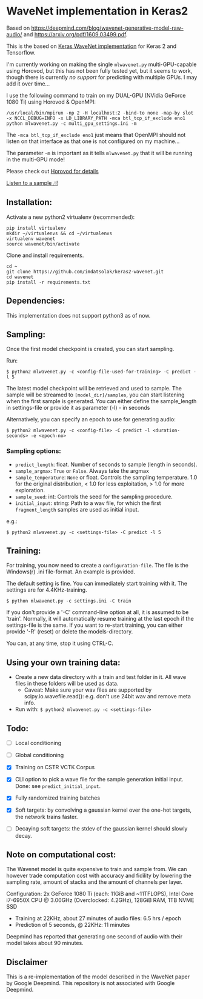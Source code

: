 # WaveNet implementation in Keras2
Based on https://deepmind.com/blog/wavenet-generative-model-raw-audio/ and https://arxiv.org/pdf/1609.03499.pdf.

This is the based on [Keras WaveNet implementation](https://github.com/basveeling/wavenet/) for Keras 2 and Tensorflow.

I'm currently working on making the single ```mlwavenet.py``` multi-GPU-capable using Horovod, but this has not been fully tested yet, but it seems to work, though there is currently *no support* for predicting with multiple GPUs. I may add it over time...

I use the following command to train on my DUAL-GPU (NVidia GeForce 1080 Ti) using Horovod & OpenMPI:
    
    /usr/local/bin/mpirun -np 2 -H localhost:2 -bind-to none -map-by slot -x NCCL_DEBUG=INFO -x LD_LIBRARY_PATH -mca btl_tcp_if_exclude eno1 python mlwavenet.py -c multi_gpu_settings.ini -m

The ``-mca btl_tcp_if_exclude eno1`` just means that OpenMPI should not listen on that interface as that one is not configured on my machine...

The parameter  ``-m`` is important as it tells ``mlwavenet.py`` that it will be running in the multi-GPU mode!

Please check out [Horovod for details](https://github.com/uber/horovod)

[Listen to a sample 🎶!](http://data.m-ailabs.bayern/data/Samples/Music/)

## Installation:
Activate a new python2 virtualenv (recommended):

    pip install virtualenv
    mkdir ~/virtualenvs && cd ~/virtualenvs
    virtualenv wavenet
    source wavenet/bin/activate

Clone and install requirements.

    cd ~
    git clone https://github.com/imdatsolak/keras2-wavenet.git
    cd wavenet
    pip install -r requirements.txt

## Dependencies:
This implementation does not support python3 as of now.

## Sampling:
Once the first model checkpoint is created, you can start sampling.

Run:

    $ python2 mlwavenet.py -c <config-file-used-for-training> -C predict -l 5

The latest model checkpoint will be retrieved and used to sample. The sample will be streamed to `[model_dir]/samples`, you can start listening when the first sample is generated.
You can either define the sample_length in settings-file or provide it as parameter (-l) - in seconds

Alternatively, you can specify an epoch to use for generating audio:
    
    $ python2 mlwavenet.py -c <config-file> -C predict -l <duration-seconds> -e <epoch-no>

### Sampling options:
- `predict_length`: float. Number of seconds to sample (length in seconds).
- `sample_argmax`: `True` or `False`. Always take the argmax
- `sample_temperature`: `None` or float. Controls the sampling temperature. 1.0 for the original distribution, < 1.0 for less exploitation, > 1.0 for more exploration.
- `sample_seed`: int: Controls the seed for the sampling procedure.
- `initial_input`: string: Path to a wav file, for which the first `fragment_length` samples are used as initial input.

e.g.:

    $ python2 mlwavenet.py -c <settings-file> -C predict -l 5

## Training:

For training, you now need to create a ```configuration-file```. The file is the Windows(r) .ini file-format. An example is provided.

The default setting is fine. You can immediately start training with it. The settings are for 4.4KHz-training.

    $ python mlwavenet.py -c settings.ini -C train

If you don't provide a '-C' command-line option at all, it is assumed to be 'train'. Normally, it will automatically resume training at the last epoch if the settings-file is the same. If you want to re-start training, you can either provide '-R' (reset) or delete the models-directory.

You can, at any time, stop it using CTRL-C.

## Using your own training data:
- Create a new data directory with a train and test folder in it. All wave files in these folders will be used as data.
    - Caveat: Make sure your wav files are supported by scipy.io.wavefile.read(): e.g. don't use 24bit wav and remove meta info.
- Run with: `$ python2 mlwavenet.py -c <settings-file>`

## Todo:
- [ ] Local conditioning
- [ ] Global conditioning
- [x] Training on CSTR VCTK Corpus
- [x] CLI option to pick a wave file for the sample generation initial input. Done: see `predict_initial_input`.
- [x] Fully randomized training batches
- [x] Soft targets: by convolving a gaussian kernel over the one-hot targets, the network trains faster.
- [ ] Decaying soft targets: the stdev of the gaussian kernel should slowly decay.


## Note on computational cost:
The Wavenet model is quite expensive to train and sample from. We can however trade computation cost with accuracy and fidility by lowering the sampling rate, amount of stacks and the amount of channels per layer.

Configuration: 2x GeForce 1080 Ti (each: 11GiB and ~11TFLOPS), Intel Core i7-6950X CPU @ 3.00GHz (Overclocked: 4.2GHz), 128GiB RAM, 1TB NVME SSD
- Training at 22KHz, about 27 minutes of audio files: 6.5 hrs / epoch
- Prediction of 5 seconds, @ 22KHz: 11 minutes

Deepmind has reported that generating one second of audio with their model takes about 90 minutes.

## Disclaimer
This is a re-implementation of the model described in the WaveNet paper by Google Deepmind. This repository is not associated with Google Deepmind.

